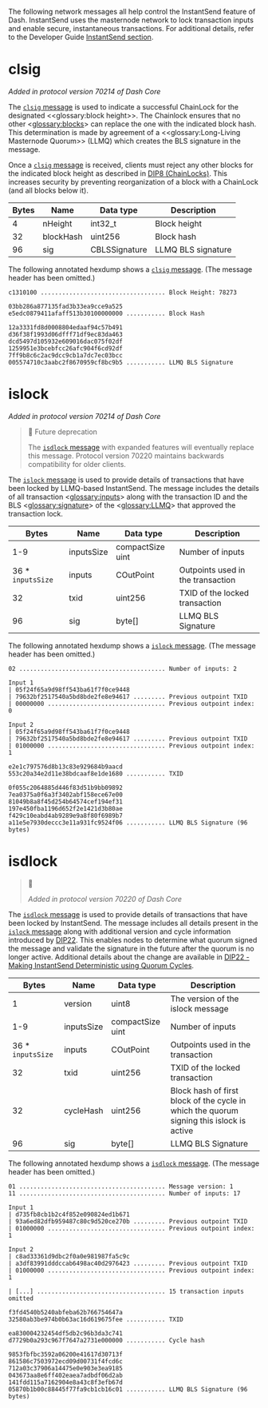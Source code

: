 The following network messages all help control the InstantSend feature of Dash. InstantSend uses the masternode network to lock transaction inputs and enable secure, instantaneous transactions. For additional details, refer to the Developer Guide [InstantSend section](core-guide-dash-features-instantsend).

# clsig

*Added in protocol version 70214 of Dash Core*

The [`clsig` message](core-ref-p2p-network-instantsend-messages#clsig) is used to indicate a successful ChainLock for the designated <<glossary:block height>>. The Chainlock ensures that no other <<glossary:blocks>> can replace the one with the indicated block hash. This determination is made by agreement of a <<glossary:Long-Living Masternode Quorum>> (LLMQ) which creates the BLS signature in the message.

Once a [`clsig` message](core-ref-p2p-network-instantsend-messages#clsig) is received, clients must reject any other blocks for the indicated block height as described in [DIP8 (ChainLocks)](https://github.com/dashpay/dips/blob/master/dip-0008.md). This increases security by preventing reorganization of a block with a ChainLock (and all blocks below it).

| Bytes | Name | Data type | Description |
| --- | --- | --- | --- |
| 4 | nHeight | int32_t | Block height
| 32 | blockHash | uint256 | Block hash
| 96 | sig | CBLSSignature | LLMQ BLS signature

The following annotated hexdump shows a [`clsig` message](core-ref-p2p-network-instantsend-messages#clsig). (The message header has been omitted.)

``` text
c1310100 ................................... Block Height: 78273

03bb286a877135fad3b33ea9cce9a525
e5edc0879411afaff513b30100000000 ........... Block Hash

12a3331fd8d0008804edaaf94c57b491
d36f38f1993d06dfff71df9ec83da463
dcd5497d105932e609016dac075f02df
1259951e3bcebfcc26afc904f6cd92df
7ff9b8c6c2ac9dcc9cb1a7dc7ec03bcc
005574710c3aabc2f8670959cf8bc9b5 ........... LLMQ BLS Signature
```

# islock

*Added in protocol version 70214 of Dash Core*

> 🚧 Future deprecation
>
> The [`isdlock` message](#isdlock) with expanded features will eventually replace this message. Protocol version 70220 maintains backwards compatibility for older clients.

The [`islock` message](core-ref-p2p-network-instantsend-messages#islock) is used to provide details of transactions that have been locked by LLMQ-based InstantSend. The message includes the details of all transaction <<glossary:inputs>> along with the transaction ID and the BLS <<glossary:signature>> of the <<glossary:LLMQ>> that approved the transaction lock.

| Bytes | Name | Data type | Description |
| --- | --- | --- | --- |
| 1-9 | inputsSize | compactSize uint | Number of inputs |
| 36 * `inputsSize`| inputs | COutPoint | Outpoints used in the transaction |
| 32 | txid | uint256 | TXID of the locked transaction |
| 96 | sig | byte[] | LLMQ BLS Signature |

The following annotated hexdump shows a [`islock` message](core-ref-p2p-network-instantsend-messages#islock). (The message header has been omitted.)

``` text
02 ......................................... Number of inputs: 2

Input 1
| 05f24f65a9d98ff543ba61f7f0ce9448
| 79632bf2517540a5bd8bde2fe8e94617 ......... Previous outpoint TXID
| 00000000 ................................. Previous outpoint index: 0

Input 2
| 05f24f65a9d98ff543ba61f7f0ce9448
| 79632bf2517540a5bd8bde2fe8e94617 ......... Previous outpoint TXID
| 01000000 ................................. Previous outpoint index: 1

e2e1c797576d8b13c83e929684b9aacd
553c20a34e2d11e38bdcaaf8e1de1680 ........... TXID

0f055c2064885d446f83d51b9bb09892
7ea0375a0f6a3f3402abf158ece67e00
81049b8a8f45d254b64574cef194ef31
197e450fba1196d652f2e1421d3b80ae
f429c10eabd4ab9289e9a8f80f6989b7
a11e5e7930deccc3e11a931fc9524f06 ........... LLMQ BLS Signature (96 bytes)
```

# isdlock

> 📘
>
> *Added in protocol version 70220 of Dash Core*

The [`isdlock` message](core-ref-p2p-network-instantsend-messages#isdlock) is used to provide details of transactions that have been locked by InstantSend. The message includes all details present in the [`islock` message](#islock) along with additional version and cycle information introduced by [DIP22](https://github.com/dashpay/dips/blob/master/dip-0022.md).  This enables nodes to determine what quorum signed the message and validate the signature in the future after the quorum is no longer active. Additional details about the change are available in [DIP22 - Making InstantSend Deterministic using Quorum Cycles](https://github.com/dashpay/dips/blob/master/dip-0022.md).

| Bytes | Name | Data type | Description |
| --- | --- | --- | --- |
| 1 | version | uint8 | The version of the islock message |
| 1-9 | inputsSize | compactSize uint | Number of inputs |
| 36 * `inputsSize`| inputs | COutPoint | Outpoints used in the transaction |
| 32 | txid | uint256 | TXID of the locked transaction |
| 32 | cycleHash | uint256 | Block hash of first block of the cycle in which the quorum signing this islock is active |
| 96 | sig | byte[] | LLMQ BLS Signature |

The following annotated hexdump shows a [`isdlock` message](core-ref-p2p-network-instantsend-messages#isdlock). (The message header has been omitted.)

``` text
01 ......................................... Message version: 1
11 ......................................... Number of inputs: 17

Input 1
| d735fb8cb1b2c4f852e090824ed1b671
| 93a6ed82dfb959487c80c9d520ce270b ......... Previous outpoint TXID
| 01000000 ................................. Previous outpoint index: 1

Input 2
| c8ad33361d9dbc2f0a0e981987fa5c9c
| a3df83991dddccab6498ac40d2976423 ......... Previous outpoint TXID
| 01000000 ................................. Previous outpoint index: 1

| [...] .................................... 15 transaction inputs omitted

f3fd4540b5240abfeba62b766754647a
32580ab3be974b0b63ac16d619675fee ........... TXID

ea830004232454df5db2c96b3da3c741
d7729b0a293c967f7647a2731e000000 ........... Cycle hash

9853fbfbc3592a06200e41617d30713f
861586c7503972ecd09d00731f4fcd6c
712a03c37906a14475e0e903e3ea9185
043673aa8e6ff402eaea7adbdf06d2ab
141fdd115a7162904e8a43c8f3efb67d
05870b1b00c88445f77fa9cb1cb16c01 ........... LLMQ BLS Signature (96 bytes)
```